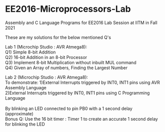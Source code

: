 # EE2016-Microprocessors-Lab
Assembly and C Language Programs for EE2016 Lab Session at IITM in Fall 2021

These are my solutions for the below mentioned Q's

Lab 1 (Microchip Studio : AVR Atmega8):<br>
Q1) Simple 8-bit Addition <br>
Q2) 16-bit Addition in an 8-bit Processor<br>
Q3) Implement 8-bit Multiplication without inbuilt MUL command<br>
Q4) Given an Array of numbers, Finding the Largest Number<br>

Lab 2 (Microchip Studio : AVR Atmega8):<br>
To demonstrate:
1)External Interrupts triggered by INT0, INT1 pins using AVR Assembly Language<br>
2)External Interrupts triggered by INT0, INT1 pins using C Programming Language<br><br>By blinking an LED connected to pin PB0 with a 1 second delay (approximate)<br>
Bonus Q: Use the 16 bit timer : Timer 1 to create an accurate 1 second delay for blinking the LED

